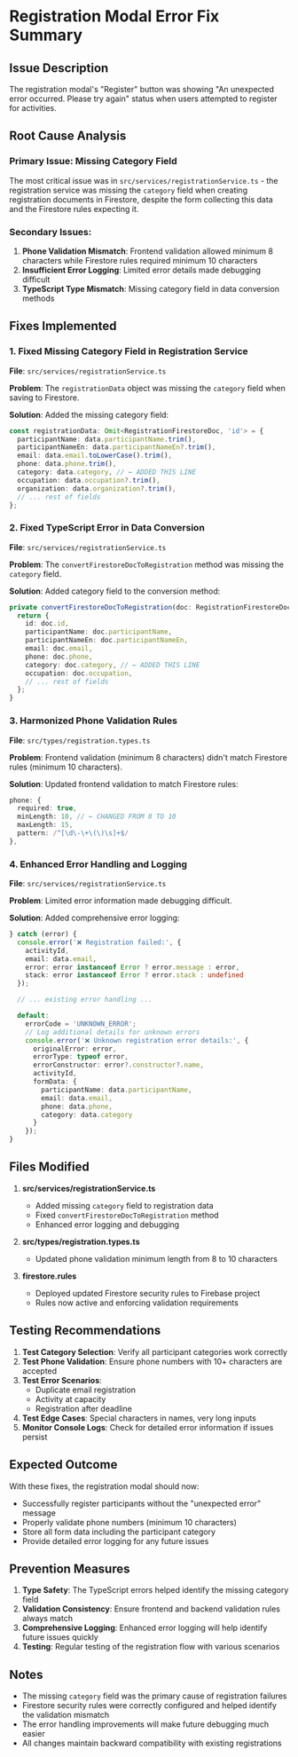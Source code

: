 # Registration Modal Error Fix Summary

## Issue Description
The registration modal's "Register" button was showing "An unexpected error occurred. Please try again" status when users attempted to register for activities.

## Root Cause Analysis

### Primary Issue: Missing Category Field
The most critical issue was in `src/services/registrationService.ts` - the registration service was missing the `category` field when creating registration documents in Firestore, despite the form collecting this data and the Firestore rules expecting it.

### Secondary Issues:
1. **Phone Validation Mismatch**: Frontend validation allowed minimum 8 characters while Firestore rules required minimum 10 characters
2. **Insufficient Error Logging**: Limited error details made debugging difficult
3. **TypeScript Type Mismatch**: Missing category field in data conversion methods

## Fixes Implemented

### 1. Fixed Missing Category Field in Registration Service
**File**: `src/services/registrationService.ts`

**Problem**: The `registrationData` object was missing the `category` field when saving to Firestore.

**Solution**: Added the missing category field:
```typescript
const registrationData: Omit<RegistrationFirestoreDoc, 'id'> = {
  participantName: data.participantName.trim(),
  participantNameEn: data.participantNameEn?.trim(),
  email: data.email.toLowerCase().trim(),
  phone: data.phone.trim(),
  category: data.category, // ← ADDED THIS LINE
  occupation: data.occupation?.trim(),
  organization: data.organization?.trim(),
  // ... rest of fields
};
```

### 2. Fixed TypeScript Error in Data Conversion
**File**: `src/services/registrationService.ts`

**Problem**: The `convertFirestoreDocToRegistration` method was missing the `category` field.

**Solution**: Added category field to the conversion method:
```typescript
private convertFirestoreDocToRegistration(doc: RegistrationFirestoreDoc): ActivityRegistration {
  return {
    id: doc.id,
    participantName: doc.participantName,
    participantNameEn: doc.participantNameEn,
    email: doc.email,
    phone: doc.phone,
    category: doc.category, // ← ADDED THIS LINE
    occupation: doc.occupation,
    // ... rest of fields
  };
}
```

### 3. Harmonized Phone Validation Rules
**File**: `src/types/registration.types.ts`

**Problem**: Frontend validation (minimum 8 characters) didn't match Firestore rules (minimum 10 characters).

**Solution**: Updated frontend validation to match Firestore rules:
```typescript
phone: {
  required: true,
  minLength: 10, // ← CHANGED FROM 8 TO 10
  maxLength: 15,
  pattern: /^[\d\-\+\(\)\s]+$/
},
```

### 4. Enhanced Error Handling and Logging
**File**: `src/services/registrationService.ts`

**Problem**: Limited error information made debugging difficult.

**Solution**: Added comprehensive error logging:
```typescript
} catch (error) {
  console.error('❌ Registration failed:', {
    activityId,
    email: data.email,
    error: error instanceof Error ? error.message : error,
    stack: error instanceof Error ? error.stack : undefined
  });

  // ... existing error handling ...

  default:
    errorCode = 'UNKNOWN_ERROR';
    // Log additional details for unknown errors
    console.error('❌ Unknown registration error details:', {
      originalError: error,
      errorType: typeof error,
      errorConstructor: error?.constructor?.name,
      activityId,
      formData: {
        participantName: data.participantName,
        email: data.email,
        phone: data.phone,
        category: data.category
      }
    });
}
```

## Files Modified

1. **src/services/registrationService.ts**
   - Added missing `category` field to registration data
   - Fixed `convertFirestoreDocToRegistration` method
   - Enhanced error logging and debugging

2. **src/types/registration.types.ts**
   - Updated phone validation minimum length from 8 to 10 characters

3. **firestore.rules**
   - Deployed updated Firestore security rules to Firebase project
   - Rules now active and enforcing validation requirements

## Testing Recommendations

1. **Test Category Selection**: Verify all participant categories work correctly
2. **Test Phone Validation**: Ensure phone numbers with 10+ characters are accepted
3. **Test Error Scenarios**: 
   - Duplicate email registration
   - Activity at capacity
   - Registration after deadline
4. **Test Edge Cases**: Special characters in names, very long inputs
5. **Monitor Console Logs**: Check for detailed error information if issues persist

## Expected Outcome

With these fixes, the registration modal should now:
- Successfully register participants without the "unexpected error" message
- Properly validate phone numbers (minimum 10 characters)
- Store all form data including the participant category
- Provide detailed error logging for any future issues

## Prevention Measures

1. **Type Safety**: The TypeScript errors helped identify the missing category field
2. **Validation Consistency**: Ensure frontend and backend validation rules always match
3. **Comprehensive Logging**: Enhanced error logging will help identify future issues quickly
4. **Testing**: Regular testing of the registration flow with various scenarios

## Notes

- The missing `category` field was the primary cause of registration failures
- Firestore security rules were correctly configured and helped identify the validation mismatch
- The error handling improvements will make future debugging much easier
- All changes maintain backward compatibility with existing registrations
